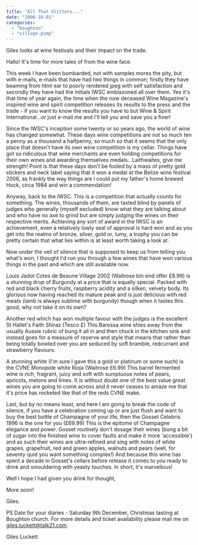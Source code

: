```yaml
---
title: "All That Glitters..."
date: "2006-10-01"
categories: 
  - "boughton"
  - "village-pump"
---
```


Giles looks at wine festivals and their impact on the trade.

Hallo! It's time for more tales of from the wine face.

This week I have been bombarded, not with samples mores the pity, but with e-mails, e-mails that have had two things in common; firstly they have beaming from html ear to poorly rendered jpeg with self satisfaction and secondly they have had the initials IWSC emblazoned all over them. Yes it's that time of year again, the time when the now deceased Wine Magazine's inspired wine and spirit competition releases its results to the press and the trade - if you want to know the results you have to but Wine & Spirit International...or just e-mail me and I'll tell you and save you a fiver!

Since the IWSC's inception some twenty or so years ago, the world of wine has changed somewhat. These days wine competitions are not so much ten a penny as a thousand a halfpenny, so much so that it seems that the only place that doesn't have its own wine competition is my cellar. Things have got so ridiculous that wine merchants are even holding competitions for their own wines and awarding themselves medals...Laithwaites, give me strength! Point is that these days don't be fooled by a mass of pretty gold stickers and neck label saying that it won a medal at the Belize wine festival 2006, as frankly the way things are I could put my father's home brewed Hock, circa 1984 and win a commendation!

Anyway, back to the IWSC. This is a competition that actually counts for something. The wines, thousands of them, are tasted blind by panels of judges who generally (myself excluded) know what they are talking about and who have no axe to grind but are simply judging the wines on their respective merits. Achieving any sort of award in the IWSC is an achievement, even a relatively lowly seal of approval is hard won and as you get into the realms of bronze, silver, gold or, lumy, a trophy you can be pretty certain that what lies within is at least worth taking a look at.

Now under the veil of silence that is supposed to keep us from telling you what's won, I thought I'd run you through a few wines that have won various things in the past and which are still available now.

Louis Jadot Cotes de Beaune Village 2002 (Waitrose bin end offer £8.99) is a stunning drop of Burgundy at a price that is equally special. Packed with red and black cherry fruits, raspberry acidity and a silken, velvety body. Its glorious now having reached its mature peak and is just delicious with red meats (lamb is always sublime with burgundy) though when it tastes this good, why not take it on its own?

Another red which has won multiple favour with the judges is the excellent St Hallet's Faith Shiraz (Tesco £) This Barossa wine shies away from the usually Aussie rubric of bung it all in and then chuck in the kitchen sink and instead goes for a measure of reserve and style that means that rather than being totally bowled over you are seduced by soft bramble, redcurrant and strawberry flavours.

A stunning white (I'm sure I gave this a gold or platinum or some such) is the CVNE Monopole white Rioja (Waitrose £6.99) This barrel fermented wine is rich, fragrant, juicy and soft with sumptuous notes of pears, apricots, melons and limes. It is without doubt one of the best value great wines you are going to come across and it never ceases to amaze me that it's price has rocketed like that of the reds CVNE make.

Last, but by no means least, and here I am going to break the code of silence, if you have a celebration coming up or are just flush and want to buy the best bottle of Champagne of your life, then the Gosset Celebris 1996 is the one for you (£69.99) This is the epitome of Champagne elegance and power. Gosset routinely don't dosage their wines (bung a bit of sugar into the finished wine to cover faults and make it more 'accessible') and as such their wines are ultra-refined and sing with notes of white grapes, grapefruit, red and green apples, walnuts and pears (well, for seventy quid you want something complex!) And because this wine has spent a decade in Gosset's cellars before release it comes to you ready to drink and smouldering with yeasty touches. In short, it's marvellous!

Well I hope I had given you drink for thought,

More soon!

Giles.

PS Date for your diaries - Saturday 9th December, Christmas tasting at Boughton church. For more details and ticket availability please mail me on giles.luckett@talk21.com.

Giles Luckett

